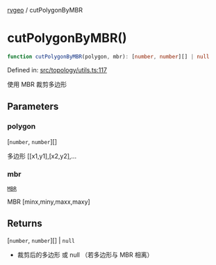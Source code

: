 [rvgeo](../index.md) / cutPolygonByMBR

# cutPolygonByMBR()

```ts
function cutPolygonByMBR(polygon, mbr): [number, number][] | null
```

Defined in: [src/topology/utils.ts:117](https://github.com/pzq123456/RVGeo/blob/e727f6f6e310621d656b74948bed9956ff45a613/src/topology/utils.ts#L117)

使用 MBR 裁剪多边形

## Parameters

### polygon

\[`number`, `number`\][]

多边形 [[x1,y1],[x2,y2],...

### mbr

[`MBR`](../type-aliases/MBR.md)

MBR [minx,miny,maxx,maxy]

## Returns

\[`number`, `number`\][] \| `null`

- 裁剪后的多边形 或 null （若多边形与 MBR 相离）
